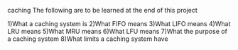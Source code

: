caching
The following are to be learned at the end of this project

1)What a caching system is
2)What FIFO means
3)What LIFO means
4)What LRU means
5)What MRU means
6)What LFU means
7)What the purpose of a caching system
8)What limits a caching system have
